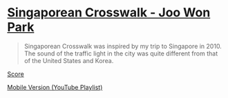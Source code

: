 # [Singaporean Crosswalk - Joo Won Park](https://joowonpark.net/crosswalkupdates/)

> Singaporean Crosswalk was inspired by my trip to Singapore in 2010. The sound of the traffic light in the city was quite different from that of the United States and Korea.

[Score](Instructions.pdf)

[Mobile Version (YouTube Playlist)](https://youtube.com/playlist?list=PLfKpvkSDJYaE02JbBTbjHtpD5cyM2hiLD)